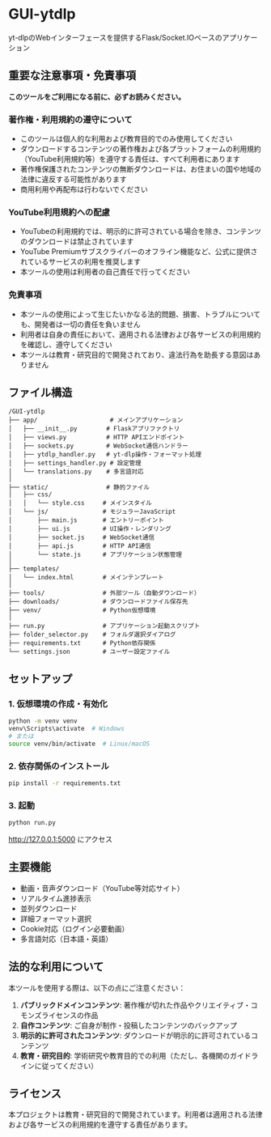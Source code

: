 # GUI-ytdlp

yt-dlpのWebインターフェースを提供するFlask/Socket.IOベースのアプリケーション

## 重要な注意事項・免責事項

**このツールをご利用になる前に、必ずお読みください。**

### 著作権・利用規約の遵守について
- このツールは個人的な利用および教育目的でのみ使用してください
- ダウンロードするコンテンツの著作権および各プラットフォームの利用規約（YouTube利用規約等）を遵守する責任は、すべて利用者にあります
- 著作権保護されたコンテンツの無断ダウンロードは、お住まいの国や地域の法律に違反する可能性があります
- 商用利用や再配布は行わないでください

### YouTube利用規約への配慮
- YouTubeの利用規約では、明示的に許可されている場合を除き、コンテンツのダウンロードは禁止されています
- YouTube Premiumサブスクライバーのオフライン機能など、公式に提供されているサービスの利用を推奨します
- 本ツールの使用は利用者の自己責任で行ってください

### 免責事項
- 本ツールの使用によって生じたいかなる法的問題、損害、トラブルについても、開発者は一切の責任を負いません
- 利用者は自身の責任において、適用される法律および各サービスの利用規約を確認し、遵守してください
- 本ツールは教育・研究目的で開発されており、違法行為を助長する意図はありません

## ファイル構造

```
/GUI-ytdlp
├── app/                    # メインアプリケーション
│   ├── __init__.py        # Flaskアプリファクトリ
│   ├── views.py           # HTTP APIエンドポイント
│   ├── sockets.py         # WebSocket通信ハンドラー
│   ├── ytdlp_handler.py   # yt-dlp操作・フォーマット処理
│   ├── settings_handler.py # 設定管理
│   └── translations.py    # 多言語対応
│
├── static/                # 静的ファイル
│   ├── css/
│   │   └── style.css     # メインスタイル
│   └── js/               # モジュラーJavaScript
│       ├── main.js       # エントリーポイント
│       ├── ui.js         # UI操作・レンダリング
│       ├── socket.js     # WebSocket通信
│       ├── api.js        # HTTP API通信
│       └── state.js      # アプリケーション状態管理
│
├── templates/
│   └── index.html        # メインテンプレート
│
├── tools/                # 外部ツール（自動ダウンロード）
├── downloads/            # ダウンロードファイル保存先
├── venv/                 # Python仮想環境
│
├── run.py                # アプリケーション起動スクリプト
├── folder_selector.py    # フォルダ選択ダイアログ
├── requirements.txt      # Python依存関係
└── settings.json         # ユーザー設定ファイル
```

## セットアップ

### 1. 仮想環境の作成・有効化
```bash
python -m venv venv
venv\Scripts\activate  # Windows
# または
source venv/bin/activate  # Linux/macOS
```

### 2. 依存関係のインストール
```bash
pip install -r requirements.txt
```

### 3. 起動
```bash
python run.py
```

<http://127.0.0.1:5000> にアクセス

## 主要機能

- 動画・音声ダウンロード（YouTube等対応サイト）
- リアルタイム進捗表示
- 並列ダウンロード
- 詳細フォーマット選択
- Cookie対応（ログイン必要動画）
- 多言語対応（日本語・英語）

## 法的な利用について

本ツールを使用する際は、以下の点にご注意ください：

1. **パブリックドメインコンテンツ**: 著作権が切れた作品やクリエイティブ・コモンズライセンスの作品
2. **自作コンテンツ**: ご自身が制作・投稿したコンテンツのバックアップ
3. **明示的に許可されたコンテンツ**: ダウンロードが明示的に許可されているコンテンツ
4. **教育・研究目的**: 学術研究や教育目的での利用（ただし、各機関のガイドラインに従ってください）


## ライセンス

本プロジェクトは教育・研究目的で開発されています。利用者は適用される法律および各サービスの利用規約を遵守する責任があります。

